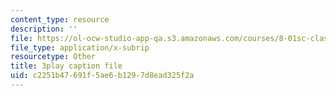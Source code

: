 ```yaml
---
content_type: resource
description: ''
file: https://ol-ocw-studio-app-qa.s3.amazonaws.com/courses/8-01sc-classical-mechanics-fall-2016/c2251b47691f5ae6b1297d8ead325f2a_-b0dFcebPcs.vtt
file_type: application/x-subrip
resourcetype: Other
title: 3play caption file
uid: c2251b47-691f-5ae6-b129-7d8ead325f2a
---
```

